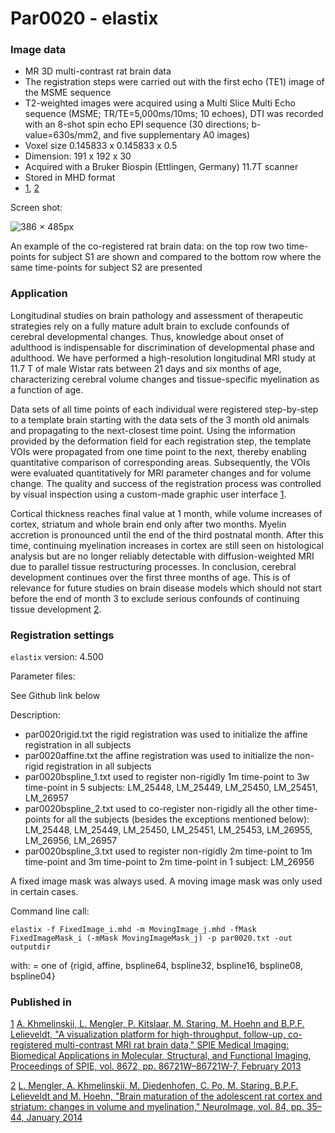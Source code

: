 # Par0020 - elastix

###  Image data

* MR 3D multi-contrast rat brain data
* The registration steps were carried out with the first echo (TE1) image of the MSME sequence
* T2-weighted images were acquired using a Multi Slice Multi Echo sequence (MSME; TR/TE=5,000ms/10ms; 10 echoes), DTI was recorded with an 8-shot spin echo EPI sequence (30 directions; b-value=630s/mm2, and five supplementary A0 images)
* Voxel size 0.145833 x 0.145833 x 0.5
* Dimension: 191 x 192 x 30
* Acquired with a Bruker Biospin (Ettlingen, Germany) 11.7T scanner
* Stored in MHD format
* [1], [2]

Screen shot:

![386 × 485px][1]

An example of the co-registered rat brain data: on the top row two time-points for subject S1 are shown and compared to the bottom row where the same time-points for subject S2 are presented

###  Application

Longitudinal studies on brain pathology and assessment of therapeutic strategies rely on a fully mature adult brain to exclude confounds of cerebral developmental changes. Thus, knowledge about onset of adulthood is indispensable for discrimination of developmental phase and adulthood. We have performed a high-resolution longitudinal MRI study at 11.7 T of male Wistar rats between 21 days and six months of age, characterizing cerebral volume changes and tissue-specific myelination as a function of age.

Data sets of all time points of each individual were registered step-by-step to a template brain starting with the data sets of the 3 month old animals and propagating to the next-closest time point. Using the information provided by the deformation field for each registration step, the template VOIs were propagated from one time point to the next, thereby enabling quantitative comparison of corresponding areas. Subsequently, the VOIs were evaluated quantitatively for MRI parameter changes and for volume change. The quality and success of the registration process was controlled by visual inspection using a custom-made graphic user interface [1].

Cortical thickness reaches final value at 1 month, while volume increases of cortex, striatum and whole brain end only after two months. Myelin accretion is pronounced until the end of the third postnatal month. After this time, continuing myelination increases in cortex are still seen on histological analysis but are no longer reliably detectable with diffusion-weighted MRI due to parallel tissue restructuring processes. In conclusion, cerebral development continues over the first three months of age. This is of relevance for future studies on brain disease models which should not start before the end of month 3 to exclude serious confounds of continuing tissue development [2].

###  Registration settings

`elastix` version: 4.500

Parameter files:

See Github link below

Description:

* par0020rigid.txt the rigid registration was used to initialize the affine registration in all subjects
* par0020affine.txt the affine registration was used to initialize the non-rigid registration in all subjects
* par0020bspline_1.txt used to register non-rigidly 1m time-point to 3w time-point in 5 subjects: LM_25448, LM_25449, LM_25450, LM_25451, LM_26957
* par0020bspline_2.txt used to co-register non-rigidly all the other time-points for all the subjects (besides the exceptions mentioned below): LM_25448, LM_25449, LM_25450, LM_25451, LM_25453, LM_26955, LM_26956, LM_26957
* par0020bspline_3.txt used to register non-rigidly 2m time-point to 1m time-point and 3m time-point to 2m time-point in 1 subject: LM_26956

A fixed image mask was always used. A moving image mask was only used in certain cases.

Command line call:


    elastix -f FixedImage_i.mhd -m MovingImage_j.mhd -fMask FixedImageMask_i (-mMask MovingImageMask_j) -p par0020.txt -out outputdir


with:  = one of {rigid, affine, bspline64, bspline32, bspline16, bspline08, bspline04}

###  Published in

[1] [A. Khmelinskii, L. Mengler, P. Kitslaar, M. Staring, M. Hoehn and B.P.F. Lelieveldt, "A visualization platform for high-throughput, follow-up, co-registered multi-contrast MRI rat brain data," SPIE Medical Imaging: Biomedical Applications in Molecular, Structural, and Functional Imaging, Proceedings of SPIE, vol. 8672, pp. 86721W–86721W-7, February 2013][2]

[2] [L. Mengler, A. Khmelinskii, M. Diedenhofen, C. Po, M. Staring, B.P.F. Lelieveldt and M. Hoehn, "Brain maturation of the adolescent rat cortex and striatum: changes in volume and myelination," NeuroImage, vol. 84, pp. 35–44, January 2014][3]

[1]: http://elastix.bigr.nl/wiki/images/9/95/Mengler_elastix_wiki_screenshot.png
[2]: http://proceedings.spiedigitallibrary.org/proceeding.aspx?articleid=1674633
[3]: http://www.sciencedirect.com/science/article/pii/S1053811913008963
